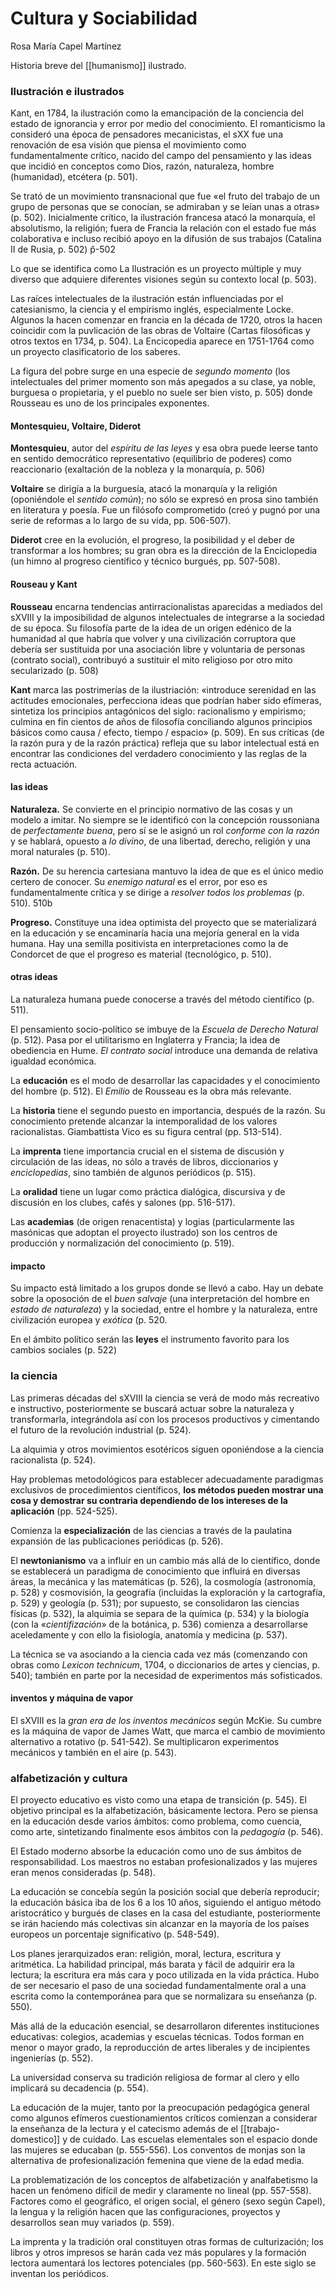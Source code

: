 # Cultura y Sociabilidad
Rosa María Capel Martínez

Historia breve del [[humanismo]] ilustrado.

### Ilustración e ilustrados

Kant, en 1784, la ilustración como la emancipación de la conciencia del estado de ignorancia y error por medio del conocimiento. El romanticismo la consideró una época de pensadores mecanicistas, el sXX fue una renovación de esa visión que piensa el movimiento como fundamentalmente crítico, nacido del campo del pensamiento y las ideas que incidió en conceptos como Dios, razón, naturaleza, hombre (humanidad), etcétera (p. 501).

Se trató de un movimiento transnacional que fue «el fruto del trabajo de un grupo de personas que se conocían, se admiraban y se leían unas a otras» (p. 502). Inicialmente crítico, la ilustración francesa atacó la monarquía, el absolutismo, la religión; fuera de Francia la relación con el estado fue más colaborativa e incluso recibió apoyo en la difusión de sus trabajos (Catalina II de Rusia, p. 502) p̂-502

Lo que se identifica como La Ilustración es un proyecto múltiple y muy diverso que adquiere diferentes visiones según su contexto local (p. 503).

Las raíces intelectuales de la ilustración están influenciadas por el catesianismo, la ciencia y el empirismo inglés, especialmente Locke. Algunos la hacen comenzar en francia en la década de 1720, otros la hacen coincidir com la puvlicación de las obras de Voltaire (Cartas filosóficas y otros textos en 1734, p. 504). La Encicopedia aparece en 1751-1764 como un proyecto clasificatorio de los saberes.

La figura del pobre surge en una especie de *segundo momento* (los intelectuales del primer momento son más apegados a su clase, ya noble, burguesa o propietaria, y el pueblo no suele ser bien visto, p. 505) donde Rousseau es uno de los principales exponentes.

#### Montesquieu, Voltaire, Diderot

**Montesquieu**, autor del *espíritu de las leyes* y esa obra puede leerse tanto en sentido democrático representativo (equilibrio de poderes) como reaccionario (exaltación de la nobleza y la monarquía, p. 506)

**Voltaire** se dirigía a la burguesía, atacó la monarquía y la religión (oponiéndole el *sentido común*); no sólo se expresó en prosa sino también en literatura y poesía. Fue un filósofo comprometido (creó y pugnó por una serie de reformas a lo largo de su vida, pp. 506-507).

**Diderot** cree en la evolución, el progreso, la posibilidad y el deber de transformar a los hombres; su gran obra es la dirección de la Enciclopedia (un himno al progreso científico y técnico burgués, pp. 507-508).

#### Rouseau y Kant

**Rousseau** encarna tendencias antirracionalistas aparecidas a mediados del sXVIII y la imposibilidad de algunos intelectuales de integrarse a la sociedad de su época. Su filosofía parte de la idea de un origen edénico de la humanidad al que habría que volver y una civilización corruptora que debería ser sustituida por una asociación libre y voluntaria de personas (contrato social), contribuyó a sustituir el mito religioso por otro mito secularizado (p. 508)

**Kant** marca las postrimerías de la ilustriación: «introduce serenidad en las actitudes emocionales, perfecciona ideas que podrían haber sido efímeras, sintetiza los principios antagónicos del siglo: racionalismo y empirismo; culmina en fin cientos de años de filosofía conciliando algunos principios básicos como causa / efecto, tiempo / espacio» (p. 509). En sus críticas (de la razón pura y de la razón práctica) refleja que su labor intelectual está en encontrar las condiciones del verdadero conocimiento y las reglas de la recta actuación.

#### las ideas

**Naturaleza.** Se convierte en el principio normativo de las cosas y un modelo a imitar. No siempre se le identificó con la concepción roussoniana de *perfectamente buena*, pero sí se le asignó un rol *conforme con la razón* y se hablará, opuesto a *lo divino*, de una libertad, derecho, religión y una moral naturales (p. 510).

**Razón.** De su herencia cartesiana mantuvo la idea de que es el único medio certero de conocer. Su *enemigo natural* es el error, por eso es fundamentalmente crítica y se dirige a *resolver todos los problemas* (p. 510). 5̂10b

**Progreso.** Constituye una idea optimista del proyecto que se materializará en la educación y se encaminaría hacia una mejoría general en la vida humana. Hay una semilla positivista en interpretaciones como la de Condorcet de que el progreso es material (tecnológico, p. 510).

#### otras ideas

La naturaleza humana puede conocerse a través del método científico (p. 511).

El pensamiento socio-político se imbuye de la *Escuela de Derecho Natural* (p. 512). Pasa por el utilitarismo en Inglaterra y Francia; la idea de obediencia en Hume. *El contrato social* introduce una demanda de relativa igualdad económica.

La **educación** es el modo de desarrollar las capacidades y el conocimiento del hombre (p. 512). El *Emilio* de Rousseau es la obra más relevante.

La **historia** tiene el segundo puesto en importancia, después de la razón. Su conocimiento pretende alcanzar la intemporalidad de los valores racionalistas. Giambattista Vico es su figura central (pp. 513-514).

La **imprenta** tiene importancia crucial en el sistema de discusión y circulación de las ideas, no sólo a través de libros, diccionarios y *enciclopedias*, sino también de algunos periódicos (p. 515).

La **oralidad** tiene un lugar como práctica dialógica, discursiva y de discusión en los clubes, cafés y salones (pp. 516-517).

Las **academias** (de origen renacentista) y logias (particularmente las masónicas que adoptan el proyecto ilustrado) son los centros de producción y normalización del conocimiento (p. 519).

#### impacto

Su impacto está limitado a los grupos donde se llevó a cabo. Hay un debate sobre la oposoción de el *buen salvaje* (una interpretación del hombre en *estado de naturaleza*) y la sociedad, entre el hombre y la naturaleza, entre civilización europea y *exótica* (p. 520.

En el ámbito político serán las **leyes** el instrumento favorito para los cambios sociales (p. 522)

### la ciencia

Las primeras décadas del sXVIII la ciencia se verá de modo más recreativo e instructivo, posteriormente se buscará actuar sobre la naturaleza y transformarla, integrándola así con los procesos productivos y cimentando el futuro de la revolución industrial (p. 524).

La alquimia y otros movimientos esotéricos siguen oponiéndose a la ciencia racionalista (p. 524).

Hay problemas metodológicos para establecer adecuadamente paradigmas exclusivos de procedimientos científicos, **los métodos pueden mostrar una cosa y demostrar su contraria dependiendo de los intereses de la aplicación** (pp. 524-525).

Comienza la **especialización** de las ciencias a través de la paulatina expansión de las publicaciones periódicas (p. 526).

El **newtonianismo** va a influir en un cambio más allá de lo científico, donde se establecerá un paradigma de conocimiento que influirá en diversas áreas, la mecánica y las matemáticas (p. 526), la cosmología (astronomía, p. 528) y cosmovisión, la geografía (incluidas la exploración y la cartografía, p. 529) y geología (p. 531); por supuesto, se consolidaron las ciencias físicas (p. 532), la alquimia se separa de la química (p. 534) y la biología (con la «*cientifización*» de la botánica, p. 536) comienza a desarrollarse aceledamente y con ello la fisiología, anatomía y medicina (p. 537).

La técnica se va asociando a la ciencia cada vez más (comenzando con obras como *Lexicon technicum*, 1704, o diccionarios de artes y ciencias, p. 540); también en parte por la necesidad de experimentos más sofisticados.

#### inventos y máquina de vapor

El sXVIII es la *gran era de los inventos mecánicos* según McKie. Su cumbre es la máquina de vapor de James Watt, que marca el cambio de movimiento alternativo a rotativo (p. 541-542). Se multiplicaron experimentos mecánicos y también en el aire (p. 543).

### alfabetización y cultura

El proyecto educativo es visto como una etapa de transición (p. 545). El objetivo principal es la alfabetización, básicamente lectora. Pero se piensa en la educación desde varios ámbitos: como problema, como cuencia, como arte, sintetizando finalmente esos ámbitos con la *pedagogía* (p. 546).

El Estado moderno absorbe la educación como uno de sus ámbitos de responsabilidad. Los maestros no estaban profesionalizados y las mujeres eran menos consideradas (p. 548).

La educación se concebía según la posición social que debería reproducir; la educación básica iba de los 6 a los 10 años, siguiendo el antiguo método aristocrático y burgués de clases en la casa del estudiante, posteriormente se irán haciendo más colectivas sin alcanzar en la mayoría de los países europeos un porcentaje significativo (p. 548-549).

Los planes jerarquizados eran: religión, moral, lectura, escritura y aritmética. La habilidad principal, más barata y fácil de adquirir era la lectura; la escritura era más cara y poco utilizada en la vida práctica. Hubo de ser necesario el paso de una sociedad fundamentalmente oral a una escrita como la contemporánea para que se normalizara su enseñanza (p. 550).

Más allá de la educación esencial, se desarrollaron diferentes instituciones educativas: colegios, academias y escuelas técnicas. Todos forman en menor o mayor grado, la reproducción de artes liberales y de incipientes ingenierías (p. 552).

La universidad conserva su tradición religiosa de formar al clero y ello implicará su decadencia (p. 554).

La educación de la mujer, tanto por la preocupación pedagógica general como algunos efímeros cuestionamientos críticos comienzan a considerar la enseñanza de la lectura y el catecismo además de el [[trabajo-domestico]] y de cuidado. Las escuelas elementales son el espacio donde las mujeres se educaban (p. 555-556). Los conventos de monjas son la alternativa de profesionalización femenina que viene de la edad media.

La problematización de los conceptos de alfabetización y analfabetismo la hacen un fenómeno difícil de medir y claramente no lineal (pp. 557-558). Factores como el geográfico, el origen social, el género (sexo según Capel), la lengua y la religión hacen que las configuraciones, proyectos y desarrollos sean muy variados (p. 559).

La imprenta y la tradición oral constituyen otras formas de culturización; los libros y otros impresos se harán cada vez más populares y la formación lectora aumentará los lectores potenciales (pp. 560-563). En este siglo se inventan los periódicos.


